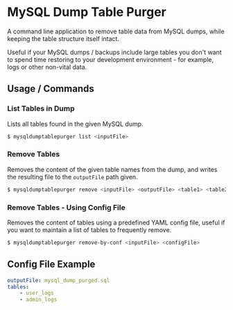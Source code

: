 # MySQL Dump Table Purger

A command line application to remove table data from MySQL dumps, while keeping the table structure itself intact.

Useful if your MySQL dumps / backups include large tables you don't want to spend time restoring to your development environment - for example, logs or other non-vital data.

## Usage / Commands

### List Tables in Dump

Lists all tables found in the given MySQL dump.

```bash
$ mysqldumptablepurger list <inputFile>
```

### Remove Tables

Removes the content of the given table names from the dump, and writes the resulting file to the `outputFile` path given.

```bash
$ mysqldumptablepurger remove <inputFile> <outputFile> <table1> <table2> <...>
```

### Remove Tables - Using Config File

Removes the content of tables using a predefined YAML config file, useful if you want to maintain a list of tables to frequently remove.

```bash
$ mysqldumptablepurger remove-by-conf <inputFile> <configFile>
```

## Config File Example

```yaml
outputFile: mysql_dump_purged.sql
tables:
    - user_logs
    - admin_logs
```